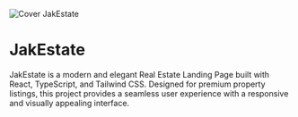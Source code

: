 ![Cover JakEstate](./assets/JakEstate_Profile.png)

# JakEstate
JakEstate is a modern and elegant Real Estate Landing Page built with React, TypeScript, and Tailwind CSS. Designed for premium property listings, this project provides a seamless user experience with a responsive and visually appealing interface.

